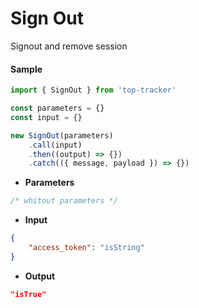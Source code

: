 # Sign Out

Signout and remove session

#### Sample

```js
import { SignOut } from 'top-tracker'

const parameters = {}
const input = {}

new SignOut(parameters)
    .call(input)
    .then((output) => {})
    .catch(({ message, payload }) => {})
```

-   **Parameters**

```js
/* whitout parameters */
```

-   **Input**

```json
{
    "access_token": "isString"
}
```

-   **Output**

```json
"isTrue"
```

